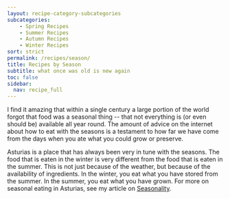 ```yaml
---
layout: recipe-category-subcategories
subcategories:
    - Spring Recipes
    - Summer Recipes
    - Autumn Recipes
    - Winter Recipes
sort: strict
permalink: /recipes/season/
title: Recipes by Season
subtitle: what once was old is new again
toc: false
sidebar:
  nav: recipe_full
---
```

I find it amazing that within a single century a large portion of the world forgot that food was a seasonal thing -- that not everything is (or even should be) available all year round. The amount of advice on the internet about how to eat with the seasons is a testament to how far we have come from the days when you ate what you could grow or preserve.

Asturias is a place that has always been very in tune with the seasons. The food that is eaten in the winter is very different from the food that is eaten in the summer. This is not just because of the weather, but because of the availability of ingredients. In the winter, you eat what you have stored from the summer. In the summer, you eat what you have grown. For more on seasonal eating in Asturias, see my article on [Seasonality](/recipes/seasonality/).